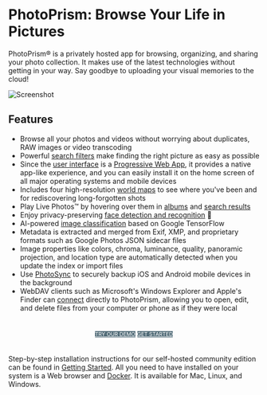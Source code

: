 # PhotoPrism: Browse Your Life in Pictures

PhotoPrism® is a privately hosted app for browsing, organizing, and sharing your photo collection. 
It makes use of the latest technologies without getting in your way. 
Say goodbye to uploading your visual memories to the cloud!

![Screenshot](https://dl.photoprism.org/assets/img/preview.jpg)

## Features ##

* Browse all your photos and videos without worrying about duplicates, RAW images or video transcoding
* Powerful [search filters](https://demo.photoprism.org/browse?q=mono%3Atrue%20quality%3A3%20photo%3Atrue) make finding the right picture as easy as possible
* Since the [user interface](https://demo.photoprism.org/) is a [Progressive Web App](https://developer.mozilla.org/en-US/docs/Web/Progressive_web_apps),
  it provides a native app-like experience, and you can easily install it on the home screen of all major operating systems and mobile devices
* Includes four high-resolution [world maps](https://demo.photoprism.org/places) to see where you've been and for rediscovering long-forgotten shots
* Play Live Photos™ by hovering over them in [albums](https://demo.photoprism.org/albums) and [search results](https://demo.photoprism.org/browse?view=cards&q=type%3Alive)
* Enjoy privacy-preserving [face detection and recognition](https://demo.photoprism.org/people) 💎
* AI-powered [image classification](https://demo.photoprism.org/labels)
  based on Google TensorFlow
* Metadata is extracted and merged from Exif, XMP, and proprietary formats such as Google Photos JSON sidecar files
* Image properties like colors, chroma, luminance, quality, panoramic projection, and location type are automatically detected when you update the index or import files
* Use [PhotoSync](https://www.photosync-app.com/) to securely backup iOS and Android mobile devices in the background
* WebDAV clients such as Microsoft's Windows Explorer and Apple's Finder can [connect](https://docs.photoprism.org/user-guide/sync/webdav/) directly to PhotoPrism, allowing you to open, edit, and delete files from your computer or phone as if they were local

<p style="text-align: center; padding: 20px 4px;">
<a class="md-button" style="background-color: #546e7a; font-size: 0.66rem; font-weight: normal; color: white" href="https://demo.photoprism.org/" target="_blank">TRY OUR DEMO</a>
<a class="md-button" style="background-color: #546e7a; font-size: 0.66rem; font-weight: normal; color: white" href="/getting-started/">GET STARTED</a>
</p>

Step-by-step installation instructions for our self-hosted community edition can be found 
in [Getting Started](getting-started/index.md). All you need to have installed on your 
system is a Web browser and [Docker](https://store.docker.com/search?type=edition&offering=community).
It is available for Mac, Linux, and Windows.

